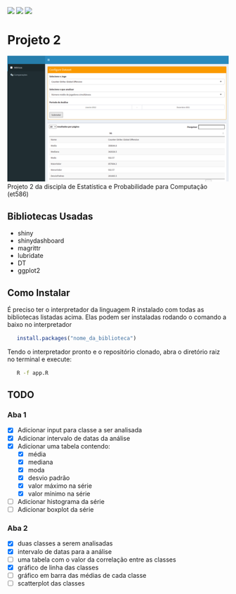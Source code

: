 ![](https://img.shields.io/badge/R-276DC3?style=for-the-badge&logo=r&logoColor=white)
![](https://img.shields.io/badge/Shiny-75AADB?style=for-the-badge&logo=rstudio&logoColor=white)
![](https://img.shields.io/badge/ShinyDashboard-75AADB?style=for-the-badge&logo=rstudio&logoColor=white)

# Projeto 2
![](.github/screenshot.png)
Projeto 2 da discipla de Estatística e Probabilidade para Computação (et586)

## Bibliotecas Usadas
- shiny
- shinydashboard
- magrittr
- lubridate
- DT
- ggplot2

## Como Instalar
É preciso ter o interpretador da linguagem R instalado com todas as bibliotecas listadas acima. Elas podem ser instaladas rodando o comando a baixo no interpretador
```r
   install.packages("nome_da_biblioteca")
```

Tendo o interpretador pronto e o repositório clonado, abra o diretório raiz no terminal e execute:
```bash
   R -f app.R
```

## TODO
### Aba 1
- [x] Adicionar input para classe a ser analisada
- [x] Adicionar intervalo de datas da análise
- [x] Adicionar uma tabela contendo:
   - [x] média 
   - [x] mediana
   - [x] moda
   - [x] desvio padrão
   - [x] valor máximo na série
   - [x] valor mínimo na série
- [ ] Adicionar histograma da série
- [ ] Adicionar boxplot da série
### Aba 2
- [x] duas classes a serem analisadas
- [x] intervalo de datas para a análise
- [ ] uma tabela com o valor da correlação entre as classes
- [x] gráfico de linha das classes
- [ ] gráfico em barra das médias de cada classe
- [ ] scatterplot das classes 
